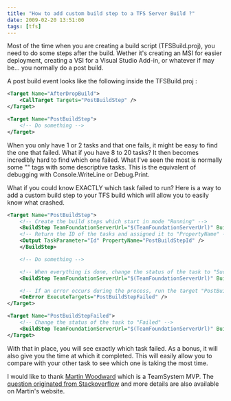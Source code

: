 ```yaml
---
title: "How to add custom build step to a TFS Server Build ?"
date: 2009-02-20 13:51:00
tags: [tfs]
---
```


Most of the time when you are creating a build script (TFSBuild.proj), you need to do some steps after the build. Wether it's creating an MSI for easier deployment, creating a VSI for a Visual Studio Add-in, or whatever if may be... you normally do a post build.

A post build event looks like the following inside the TFSBuild.proj :

```xml
<Target Name="AfterDropBuild">
    <CallTarget Targets="PostBuildStep" />
</Target>

<Target Name="PostBuildStep">
    <!-- Do something -->
</Target>
```

When you only have 1 or 2 tasks and that one fails, it might be easy to find the one that failed. What if you have 8 to 20 tasks? It then becomes incredibly hard to find which one failed. What I've seen the most is normally some "<Message />" tags with some descriptive tasks. This is the equivalent of debugging with Console.WriteLine or Debug.Print.

What if you could know EXACTLY which task failed to run? Here is a way to add a custom build step to your TFS build which will allow you to easily know what crashed.

```xml
<Target Name="PostBuildStep">
    <!-- Create the build steps which start in mode "Running" -->
    <BuildStep TeamFoundationServerUrl="$(TeamFoundationServerUrl)" BuildUri="$(BuildUri)" Message="Doing Something on a PostBuild Event" Condition=" '$(IsDesktopBuild)' != 'true' ">
    <!-- Return the ID of the tasks and assigned it to "PropertyName" -->
    <Output TaskParameter="Id" PropertyName="PostBuildStepId" />
    </BuildStep>

    <!-- Do something -->

    <!-- When everything is done, change the status of the task to "Succeeded" -->
    <BuildStep TeamFoundationServerUrl="$(TeamFoundationServerUrl)" BuildUri="$(BuildUri)" Id="$(PostBuildStepId)" Status="Succeeded" Condition=" '$(IsDesktopBuild)' != 'true' " />

    <!-- If an error occurs during the process, run the target "PostBuildStepFailed" -->
    <OnError ExecuteTargets="PostBuildStepFailed" />
</Target>

<Target Name="PostBuildStepFailed">
    <!-- Change the status of the task to "Failed" -->
    <BuildStep TeamFoundationServerUrl="$(TeamFoundationServerUrl)" BuildUri="$(BuildUri)" Id="$(PostBuildStepId)" Status="Failed" Condition=" '$(IsDesktopBuild)' != 'true' " />
</Target>
```

With that in place, you will see exactly which task failed. As a bonus, it will also give you the time at which it completed. This will easily allow you to compare with your other task to see which one is taking the most time.

I would like to thank [Martin Woodward](http://www.woodwardweb.com/) which is a TeamSystem MVP. The [question originated from Stackoverflow](http://stackoverflow.com/questions/226717/how-can-we-display-a-step-inside-visual-studio-build-process) and more details are also available on Martin's website.
